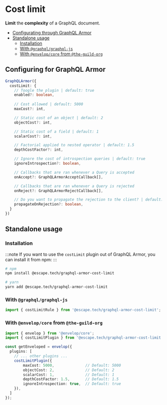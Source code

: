 # Cost limit

**Limit** the **complexity** of a GraphQL document.

- [Configurating through GraphQL Armor](#configuring-for-graphql-armor)
- [Standalone usage](#standalone-usage)
  - [Installation](#installation)
  - [With `@graphql/graphql-js`](#with-graphqlgraphql-js)
  - [With `@envelop/core` from `@the-guild-org`](#with-envelopcore-from-the-guild-org)

## Configuring for GraphQL Armor

```ts
GraphQLArmor({
  costLimit: {
    // Toogle the plugin | default: true
    enabled?: boolean,
    
    // Cost allowed | default: 5000
    maxCost?: int,

    // Static cost of an object | default: 2
    objectCost?: int,

    // Static cost of a field | default: 1
    scalarCost?: int,

    // Factorial applied to nested operator | default: 1.5
    depthCostFactor?: int,

    // Ignore the cost of introspection queries | default: true
    ignoreIntrospection?: boolean,

    // Callbacks that are ran whenever a Query is accepted
    onAccept?: GraphQLArmorAcceptCallback[],

    // Callbacks that are ran whenever a Query is rejected
    onReject?: GraphQLArmorRejectCallback[],

    // Do you want to propagate the rejection to the client? | default: true
    propagateOnRejection?: boolean,
  }
})
```

## Standalone usage

### Installation

:::note
If you want to use the `costLimit` plugin out of GraphQL Armor, you can install it from npm:
:::

```bash
# npm
npm install @escape.tech/graphql-armor-cost-limit

# yarn
yarn add @escape.tech/graphql-armor-cost-limit
```

### With `@graphql/graphql-js`

```ts
import { costLimitRule } from '@escape.tech/graphql-armor-cost-limit';
```

### With `@envelop/core` from `@the-guild-org`

```ts
import { envelop } from '@envelop/core';
import { costLimitPlugin } from '@escape.tech/graphql-armor-cost-limit';

const getEnveloped = envelop({
  plugins: [
    // ... other plugins ...
    costLimitPlugin({
        maxCost: 5000,              // Default: 5000
        objectCost: 2,              // Default: 2
        scalarCost: 1,              // Default: 1
        depthCostFactor: 1.5,       // Default: 1.5
        ignoreIntrospection: true,  // Default: true
    }),
  ]
});
```
